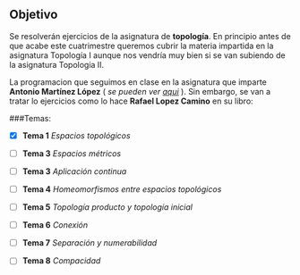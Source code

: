 Objetivo
-------

Se resolverán ejercicios de la asignatura de **topología**. En principio antes de que acabe este cuatrimestre queremos 
cubrir la materia impartida en la asignatura Topología I aunque nos vendría muy bien si se van subiendo de la asignatura
Topologia II.

La programacion que seguimos en clase en la asignatura que imparte **Antonio Martínez López** ( *se pueden ver [aqui](http://http://www.ugr.es/~amartine/TopologiaI.html)* ). Sin embargo, se van a tratar lo ejercicios como lo hace **Rafael Lopez Camino** en su libro:

###Temas:

- [x] **Tema 1** *Espacios topológicos*

- [ ] **Tema 3** *Espacios métricos*

- [ ] **Tema 3** *Aplicación continua*

- [ ] **Tema 4** *Homeomorfismos entre espacios topológicos*

- [ ] **Tema 5** *Topología producto y topología inicial*  

- [ ] **Tema 6** *Conexión*

- [ ] **Tema 7** *Separación y numerabilidad*

- [ ] **Tema 8** *Compacidad*



